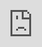 # Apresentação 1

## 1. Planejamento
<center>

<iframe width="560" height="315" src="https://www.youtube.com/embed/ZACKv3VdGkg" title="YouTube video player" frameborder="0" allow="accelerometer; autoplay; clipboard-write; encrypted-media; gyroscope; picture-in-picture" allowfullscreen></iframe>

</center>

## 2. Slides

<center>
    <iframe loading="lazy" style="position: absolute; width: 100%; height: 100%; top: 0; left: 0; border: none; padding: 0;margin: 0;" 
    src="https://docs.google.com/presentation/d/1KDaWWsyzCCV8DHcz6bp0hzjnz1FQx37Nf-dIfueTpws/edit#slide=id.p" allowfullscreen="allowfullscreen" allow="fullscreen">
   </iframe>
</center>

## 3. Histórico de versão

| Versão | Data       | Descrição                       | Autor                |
| ------ | ---------- | ------------------------------- | -------------------- |
| 1.0    | 05/02/2022 | Gravação da apresentação        | Todos os integrantes |
| 1.1    | 08/02/2022 | Adição do vídeo no documento    | Jackes Tiago Ferreira da Fonseca         |
| 1.2    | 08/02/2022 | Adição dos Slides               | Jackes Tiago Ferreira da Fonseca    |
